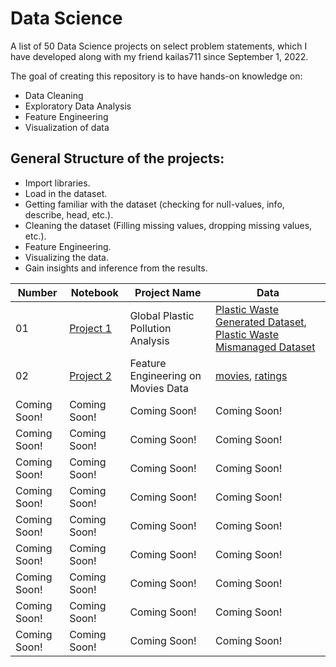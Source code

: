 # Data Science
A list of 50 Data Science projects on select problem statements, which I have developed along with my friend kailas711 since September 1, 2022.

The goal of creating this repository is to have hands-on knowledge on:
* Data Cleaning
* Exploratory Data Analysis
* Feature Engineering
* Visualization of data

## General Structure of the projects:
* Import libraries.
* Load in the dataset.
* Getting familiar with the dataset (checking for null-values, info, describe, head, etc.).
* Cleaning the dataset (Filling missing values, dropping missing values, etc.).
* Feature Engineering.
* Visualizing the data.
* Gain insights and inference from the results.


| Number | Notebook | Project Name | Data |
| --------------- | --------------- | --------------- | --------------- |
| 01  | [Project 1](https://github.com/Adarsh0047/Data_Science/blob/main/Project%201/Project%20%201.ipynb) | Global Plastic Pollution Analysis | [Plastic Waste Generated Dataset](https://gist.githubusercontent.com/Adarsh0047/dae979426be7ca74228d51b0a6829cf9/raw/172c6ca43ad250af57cc5ff1dacb8956b353eab0/per-capita-plastic-waste-vs-gdp-per-capita.csv),   [Plastic Waste Mismanaged Dataset](https://gist.githubusercontent.com/Adarsh0047/dae979426be7ca74228d51b0a6829cf9/raw/172c6ca43ad250af57cc5ff1dacb8956b353eab0/per-capita-mismanaged-plastic-waste-vs-gdp-per-capita.csv) |
| 02 | [Project 2](https://github.com/Adarsh0047/Data_Science/blob/main/Project%202/Feature%20Engineering%20on%20Movies%20data.ipynb) | Feature Engineering on Movies Data | [movies](https://gist.githubusercontent.com/Adarsh0047/dae979426be7ca74228d51b0a6829cf9/raw/172c6ca43ad250af57cc5ff1dacb8956b353eab0/movies.csv),   [ratings](https://gist.githubusercontent.com/Adarsh0047/dae979426be7ca74228d51b0a6829cf9/raw/172c6ca43ad250af57cc5ff1dacb8956b353eab0/ratings.csv) |
| Coming Soon! | Coming Soon! | Coming Soon! | Coming Soon! |
| Coming Soon! | Coming Soon! | Coming Soon! | Coming Soon! |
| Coming Soon! | Coming Soon! | Coming Soon! | Coming Soon! |
| Coming Soon! | Coming Soon! | Coming Soon! | Coming Soon! |
| Coming Soon! | Coming Soon! | Coming Soon! | Coming Soon! |
| Coming Soon! | Coming Soon! | Coming Soon! | Coming Soon! |
| Coming Soon! | Coming Soon! | Coming Soon! | Coming Soon! |
| Coming Soon! | Coming Soon! | Coming Soon! | Coming Soon! |
| Coming Soon! | Coming Soon! | Coming Soon! | Coming Soon! |
